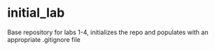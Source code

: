 # initial_lab
Base repository for labs 1-4, initializes the repo and populates with an appropriate .gitignore file
